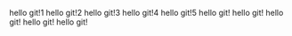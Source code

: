 hello git!1
hello git!2
hello git!3
hello git!4
hello git!5
hello git!
hello git!
hello git!
hello git!
hello git!

